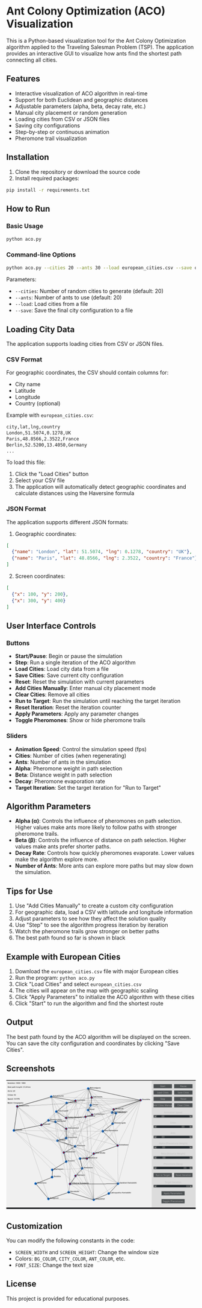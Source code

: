 # Ant Colony Optimization (ACO) Visualization

This is a Python-based visualization tool for the Ant Colony Optimization algorithm applied to the Traveling Salesman Problem (TSP). The application provides an interactive GUI to visualize how ants find the shortest path connecting all cities.

## Features

- Interactive visualization of ACO algorithm in real-time
- Support for both Euclidean and geographic distances
- Adjustable parameters (alpha, beta, decay rate, etc.)
- Manual city placement or random generation
- Loading cities from CSV or JSON files
- Saving city configurations
- Step-by-step or continuous animation
- Pheromone trail visualization

## Installation

1. Clone the repository or download the source code
2. Install required packages:

```bash
pip install -r requirements.txt
```

## How to Run

### Basic Usage

```bash
python aco.py
```

### Command-line Options

```bash
python aco.py --cities 20 --ants 30 --load european_cities.csv --save output.csv
```

Parameters:
- `--cities`: Number of random cities to generate (default: 20)
- `--ants`: Number of ants to use (default: 20)
- `--load`: Load cities from a file
- `--save`: Save the final city configuration to a file

## Loading City Data

The application supports loading cities from CSV or JSON files.

### CSV Format

For geographic coordinates, the CSV should contain columns for:
- City name
- Latitude
- Longitude
- Country (optional)

Example with `european_cities.csv`:
```csv
city,lat,lng,country
London,51.5074,0.1278,UK
Paris,48.8566,2.3522,France
Berlin,52.5200,13.4050,Germany
...
```

To load this file:
1. Click the "Load Cities" button
2. Select your CSV file
3. The application will automatically detect geographic coordinates and calculate distances using the Haversine formula

### JSON Format

The application supports different JSON formats:
1. Geographic coordinates:
```json
[
  {"name": "London", "lat": 51.5074, "lng": 0.1278, "country": "UK"},
  {"name": "Paris", "lat": 48.8566, "lng": 2.3522, "country": "France"}
]
```

2. Screen coordinates:
```json
[
  {"x": 100, "y": 200},
  {"x": 300, "y": 400}
]
```

## User Interface Controls

### Buttons
- **Start/Pause**: Begin or pause the simulation
- **Step**: Run a single iteration of the ACO algorithm
- **Load Cities**: Load city data from a file
- **Save Cities**: Save current city configuration
- **Reset**: Reset the simulation with current parameters
- **Add Cities Manually**: Enter manual city placement mode
- **Clear Cities**: Remove all cities
- **Run to Target**: Run the simulation until reaching the target iteration
- **Reset Iteration**: Reset the iteration counter
- **Apply Parameters**: Apply any parameter changes
- **Toggle Pheromones**: Show or hide pheromone trails

### Sliders
- **Animation Speed**: Control the simulation speed (fps)
- **Cities**: Number of cities (when regenerating)
- **Ants**: Number of ants in the simulation
- **Alpha**: Pheromone weight in path selection
- **Beta**: Distance weight in path selection
- **Decay**: Pheromone evaporation rate
- **Target Iteration**: Set the target iteration for "Run to Target"

## Algorithm Parameters

- **Alpha (α)**: Controls the influence of pheromones on path selection. Higher values make ants more likely to follow paths with stronger pheromone trails.
- **Beta (β)**: Controls the influence of distance on path selection. Higher values make ants prefer shorter paths.
- **Decay Rate**: Controls how quickly pheromones evaporate. Lower values make the algorithm explore more.
- **Number of Ants**: More ants can explore more paths but may slow down the simulation.

## Tips for Use

1. Use "Add Cities Manually" to create a custom city configuration
2. For geographic data, load a CSV with latitude and longitude information
3. Adjust parameters to see how they affect the solution quality
4. Use "Step" to see the algorithm progress iteration by iteration
5. Watch the pheromone trails grow stronger on better paths
6. The best path found so far is shown in black

## Example with European Cities

1. Download the `european_cities.csv` file with major European cities
2. Run the program: `python aco.py`
3. Click "Load Cities" and select `european_cities.csv`
4. The cities will appear on the map with geographic scaling
5. Click "Apply Parameters" to initialize the ACO algorithm with these cities
6. Click "Start" to run the algorithm and find the shortest route

## Output

The best path found by the ACO algorithm will be displayed on the screen. You can save the city configuration and coordinates by clicking "Save Cities".

## Screenshots
![ACO Visualization Example](./screenshots/visualization.png)

## Customization

You can modify the following constants in the code:
- `SCREEN_WIDTH` and `SCREEN_HEIGHT`: Change the window size
- Colors: `BG_COLOR`, `CITY_COLOR`, `ANT_COLOR`, etc.
- `FONT_SIZE`: Change the text size

## License

This project is provided for educational purposes.
